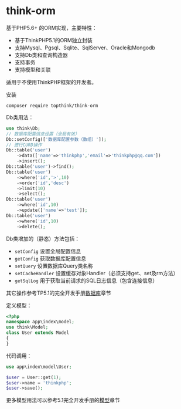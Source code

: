 # think-orm

基于PHP5.6+ 的ORM实现，主要特性：

- 基于ThinkPHP5.1的ORM独立封装
- 支持Mysql、Pgsql、Sqlite、SqlServer、Oracle和Mongodb
- 支持Db类和查询构造器
- 支持事务
- 支持模型和关联

适用于不使用ThinkPHP框架的开发者。

安装
~~~
composer require topthink/think-orm
~~~

Db类用法：
~~~php
use think\Db;
// 数据库配置信息设置（全局有效）
Db::setConfig(['数据库配置参数（数组）']);
// 进行CURD操作
Db::table('user')
	->data(['name'=>'thinkphp','email'=>'thinkphp@qq.com'])
	->insert();	
Db::table('user')->find();
Db::table('user')
	->where('id','>',10)
	->order('id','desc')
	->limit(10)
	->select();
Db::table('user')
	->where('id',10)
	->update(['name'=>'test']);	
Db::table('user')
	->where('id',10)
	->delete();
~~~

Db类增加的（静态）方法包括：
- `setConfig` 设置全局配置信息
- `getConfig` 获取数据库配置信息
- `setQuery`  设置数据库Query类名称
- `setCacheHandler` 设置缓存对象Handler（必须支持get、set及rm方法）
- `getSqlLog` 用于获取当前请求的SQL日志信息（包含连接信息）

其它操作参考TP5.1的完全开发手册[数据库](https://www.kancloud.cn/manual/thinkphp5_1/353998)章节

定义模型：
~~~php
<?php
namespace app\index\model;
use think\Model;
class User extends Model
{
}
~~~

代码调用：

~~~php
use app\index\model\User;

$user = User::get(1);
$user->name = 'thinkphp';
$user->save();
~~~

更多模型用法可以参考5.1完全开发手册的[模型](https://www.kancloud.cn/manual/thinkphp5_1/354041)章节

